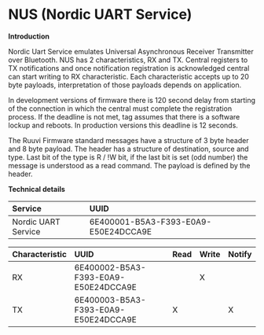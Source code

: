 # NUS \(Nordic UART Service\)

**Introduction**

Nordic Uart Service emulates Universal Asynchronous Receiver Transmitter over Bluetooth. NUS has 2 characteristics, RX and TX. Central registers to TX notifications and once notification registration is acknowledged central can start writing to RX characteristic. Each characteristic accepts up to 20 byte payloads, interpretation of those payloads depends on application. 

In development versions of firmware there is 120 second delay from starting of the connection in which the central must complete the registration process. If the deadline is not met, tag assumes that there is a software lockup and reboots. In production versions this deadline is 12 seconds. 

The Ruuvi Firmware standard messages have a structure of 3 byte header and 8 byte payload. The header has a structure of destination, source and type. Last bit of the type is R / !W bit, if the last bit is set \(odd number\) the message is understood as a read command. The payload is defined by the header.  
  
**Technical details**

| **Service** | UUID |
| :--- | :--- |
| Nordic UART Service | 6E400001-B5A3-F393-E0A9-E50E24DCCA9E |

| Characteristic | UUID | Read | Write | Notify |
| :--- | :--- | :--- | :--- | :--- |
| RX | 6E400002-B5A3-F393-E0A9-E50E24DCCA9E |  | X |  |
| TX | 6E400003-B5A3-F393-E0A9-E50E24DCCA9E | X |  | X |



